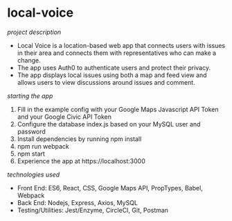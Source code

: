 # local-voice

*project description*
- Local Voice is a location-based web app that connects users with issues in their area and connects them with representatives who can make a change.
- The app uses Auth0 to authenticate users and protect their privacy.
- The app displays local issues using both a map and feed view and allows users to view discussions around issues and comment.

*starting the app*
1. Fill in the example config with your Google Maps Javascript API Token and your Google Civic API Token
2. Configure the database index.js based on your MySQL user and password
3. Install dependencies by running npm install
4. npm run webpack
5. npm start
6. Experience the app at https://localhost:3000

*technologies used*
- Front End: ES6, React, CSS, Google Maps API, PropTypes, Babel, Webpack
- Back End: Nodejs, Express, Axios, MySQL
- Testing/Utilities: Jest/Enzyme, CircleCI, Git, Postman

